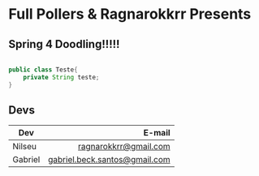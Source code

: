 Full Pollers & Ragnarokkrr Presents
===================================

Spring 4 Doodling!!!!!
----------------------


```java

public class Teste{
	private String teste;
}

```

Devs
-------

| Dev      | E-mail                |
| -------- | ---------------------:|
| Nilseu   | ragnarokkrr@gmail.com |
| Gabriel  |gabriel.beck.santos@gmail.com  |


